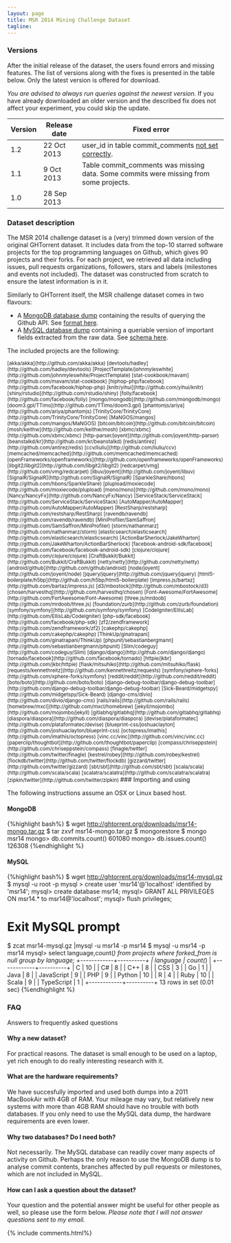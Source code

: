 ```yaml
---
layout: page
title: MSR 2014 Mining Challenge Dataset 
tagline: 
---
```

### Versions

After the initial release of the dataset, the users found errors and missing
features. The list of versions along with the fixes is presented in the table
below. Only the latest version is offered for download. 

*You are advised to always run queries against the newest version.* If you have already downloaded an older version and the described fix does not
affect your experiment, you could skip the update. 

<table class="table table-hover table-condensed">
  <thead>
  <tr>
      <th>Version</th>
      <th>Release date</th>
      <th>Fixed error</th>
  </tr>
  </thead> 
  <tbody>
  <tr>
      <td>1.2</td>
      <td>22 Oct 2013</td>
      <td>user_id in table commit_comments <a href="http://ghtorrent.org/msr14.html#comment-1087775543">not set correctly</a>.</td>
  </tr>
    <tr>
      <td>1.1</td>
      <td>9 Oct 2013</td>
      <td>
      Table commit_comments was missing data. Some commits were missing from
      some projects.
      </td>
  </tr>
    <tr>
      <td>1.0</td>
      <td>28 Sep 2013</td>
      <td></td>
  </tr>
  </tbody>
</table>

### Dataset description

The MSR 2014 challenge dataset is a (very) trimmed down version of the original
GHTorrent dataset. It includes data from the top-10 starred software projects
for the top programming languages on Github, which gives 90 projects and their
forks. For each project, we retrieved all data including issues, pull requests
organizations, followers, stars and labels (milestones and events not
included). The dataset was constructed from scratch to ensure the latest
information is in it.

Similarly to GHTorrent itself, the MSR challenge dataset comes in two flavours:

* A [MongoDB database dump](http://ghtorrent.org/downloads/msr14-mongo.tar.gz) containing the results of querying the Github API. See [format here](mongo.html).
* A [MySQL database dump](http://ghtorrent.org/downloads/msr14-mysql.gz) containing a queriable version of important fields extracted from the raw data. See [schema here](relational.html).

The included projects are the following:

<small>
[akka/akka](http://github.com/akka/akka)
[devtools/hadley](http://github.com/hadley/devtools)
[ProjectTemplate/johnmyleswhite](http://github.com/johnmyleswhite/ProjectTemplate)
[stat-cookbook/mavam](http://github.com/mavam/stat-cookbook)
[hiphop-php/facebook](http://github.com/facebook/hiphop-php)
[knitr/yihui](http://github.com/yihui/knitr)
[shiny/rstudio](http://github.com/rstudio/shiny)
[folly/facebook](http://github.com/facebook/folly)
[mongo/mongodb](http://github.com/mongodb/mongo)
[doom3.gpl/TTimo](http://github.com/TTimo/doom3.gpl)
[phantomjs/ariya](http://github.com/ariya/phantomjs)
[TrinityCore/TrinityCore](http://github.com/TrinityCore/TrinityCore)
[MaNGOS/mangos](http://github.com/mangos/MaNGOS)
[bitcoin/bitcoin](http://github.com/bitcoin/bitcoin)
[mosh/keithw](http://github.com/keithw/mosh)
[xbmc/xbmc](http://github.com/xbmc/xbmc)
[http-parser/joyent](http://github.com/joyent/http-parser)
[beanstalkd/kr](http://github.com/kr/beanstalkd)
[redis/antirez](http://github.com/antirez/redis)
[ccv/liuliu](http://github.com/liuliu/ccv)
[memcached/memcached](http://github.com/memcached/memcached)
[openFrameworks/openframeworks](http://github.com/openframeworks/openFrameworks)
[libgit2/libgit2](http://github.com/libgit2/libgit2)
[redcarpet/vmg](http://github.com/vmg/redcarpet)
[libuv/joyent](http://github.com/joyent/libuv)
[SignalR/SignalR](http://github.com/SignalR/SignalR)
[SparkleShare/hbons](http://github.com/hbons/SparkleShare)
[plupload/moxiecode](http://github.com/moxiecode/plupload)
[mono/mono](http://github.com/mono/mono)
[Nancy/NancyFx](http://github.com/NancyFx/Nancy)
[ServiceStack/ServiceStack](http://github.com/ServiceStack/ServiceStack)
[AutoMapper/AutoMapper](http://github.com/AutoMapper/AutoMapper)
[RestSharp/restsharp](http://github.com/restsharp/RestSharp)
[ravendb/ravendb](http://github.com/ravendb/ravendb)
[MiniProfiler/SamSaffron](http://github.com/SamSaffron/MiniProfiler)
[storm/nathanmarz](http://github.com/nathanmarz/storm)
[elasticsearch/elasticsearch](http://github.com/elasticsearch/elasticsearch)
[ActionBarSherlock/JakeWharton](http://github.com/JakeWharton/ActionBarSherlock)
[facebook-android-sdk/facebook](http://github.com/facebook/facebook-android-sdk)
[clojure/clojure](http://github.com/clojure/clojure)
[CraftBukkit/Bukkit](http://github.com/Bukkit/CraftBukkit)
[netty/netty](http://github.com/netty/netty)
[android/github](http://github.com/github/android)
[node/joyent](http://github.com/joyent/node)
[jquery/jquery](http://github.com/jquery/jquery)
[html5-boilerplate/h5bp](http://github.com/h5bp/html5-boilerplate)
[impress.js/bartaz](http://github.com/bartaz/impress.js)
[d3/mbostock](http://github.com/mbostock/d3)
[chosen/harvesthq](http://github.com/harvesthq/chosen)
[Font-Awesome/FortAwesome](http://github.com/FortAwesome/Font-Awesome)
[three.js/mrdoob](http://github.com/mrdoob/three.js)
[foundation/zurb](http://github.com/zurb/foundation)
[symfony/symfony](http://github.com/symfony/symfony)
[CodeIgniter/EllisLab](http://github.com/EllisLab/CodeIgniter)
[php-sdk/facebook](http://github.com/facebook/php-sdk)
[zf2/zendframework](http://github.com/zendframework/zf2)
[cakephp/cakephp](http://github.com/cakephp/cakephp)
[ThinkUp/ginatrapani](http://github.com/ginatrapani/ThinkUp)
[phpunit/sebastianbergmann](http://github.com/sebastianbergmann/phpunit)
[Slim/codeguy](http://github.com/codeguy/Slim)
[django/django](http://github.com/django/django)
[tornado/facebook](http://github.com/facebook/tornado)
[httpie/jkbr](http://github.com/jkbr/httpie)
[flask/mitsuhiko](http://github.com/mitsuhiko/flask)
[requests/kennethreitz](http://github.com/kennethreitz/requests)
[symfony/xphere-forks](http://github.com/xphere-forks/symfony)
[reddit/reddit](http://github.com/reddit/reddit)
[boto/boto](http://github.com/boto/boto)
[django-debug-toolbar/django-debug-toolbar](http://github.com/django-debug-toolbar/django-debug-toolbar)
[Sick-Beard/midgetspy](http://github.com/midgetspy/Sick-Beard)
[django-cms/divio](http://github.com/divio/django-cms)
[rails/rails](http://github.com/rails/rails)
[homebrew/mxcl](http://github.com/mxcl/homebrew)
[jekyll/mojombo](http://github.com/mojombo/jekyll)
[gitlabhq/gitlabhq](http://github.com/gitlabhq/gitlabhq)
[diaspora/diaspora](http://github.com/diaspora/diaspora)
[devise/plataformatec](http://github.com/plataformatec/devise)
[blueprint-css/joshuaclayton](http://github.com/joshuaclayton/blueprint-css)
[octopress/imathis](http://github.com/imathis/octopress)
[vinc.cc/vinc](http://github.com/vinc/vinc.cc)
[paperclip/thoughtbot](http://github.com/thoughtbot/paperclip)
[compass/chriseppstein](http://github.com/chriseppstein/compass)
[finagle/twitter](http://github.com/twitter/finagle)
[kestrel/robey](http://github.com/robey/kestrel)
[flockdb/twitter](http://github.com/twitter/flockdb)
[gizzard/twitter](http://github.com/twitter/gizzard)
[sbt/sbt](http://github.com/sbt/sbt)
[scala/scala](http://github.com/scala/scala)
[scalatra/scalatra](http://github.com/scalatra/scalatra)
[zipkin/twitter](http://github.com/twitter/zipkin)
</small>
### Importing and using

The following instructions assume an OSX or Linux based host.

#### MongoDB

{%highlight bash%}
$ wget http://ghtorrent.org/downloads/msr14-mongo.tar.gz
$ tar zxvf msr14-mongo.tar.gz
$ mongorestore
$ mongo msr14
mongo> db.commits.count()
601080
mongo> db.issues.count()
126308
{%endhighlight %}

#### MySQL

{%highlight bash%}
$ wget http://ghtorrent.org/downloads/msr14-mysql.gz
$ mysql -u root -p
mysql > create user 'msr14'@'localhost' identified by 'msr14';
mysql> create database msr14;
mysql> GRANT ALL PRIVILEGES ON msr14.* to msr14@'localhost';
mysql> flush privileges;
# Exit MySQL prompt
$ zcat msr14-mysql.gz |mysql -u msr14 -p msr14
$ mysql -u msr14 -p msr14
mysql> select language,count(*) from projects where forked_from is null group by language;
+------------+----------+
| language   | count(*) |
+------------+----------+
| C          |       10 |
| C#         |        8 |
| C++        |        8 |
| CSS        |        3 |
| Go         |        1 |
| Java       |        8 |
| JavaScript |        9 |
| PHP        |        9 |
| Python     |       10 |
| R          |        4 |
| Ruby       |       10 |
| Scala      |        9 |
| TypeScript |        1 |
+------------+----------+
13 rows in set (0.01 sec)
{%endhighlight %}

### FAQ

Answers to frequently asked questions

#### Why a new dataset?

For practical reasons. The dataset is small enough to be used on a laptop,
yet rich enough to do really interesting research with it.

#### What are the hardware requirements?

We have succesfully imported and used both dumps into a 2011 MacBookAir with 4GB
of RAM. Your mileage may vary, but relatively new systems with more than 4GB RAM should have no trouble with both databases. If you only need to use the MySQL data dump, the hardware requirements are even lower.

#### Why two databases? Do I need both?

Not necessarily. The MySQL database can readily cover many aspects of activity
on Github. Perhaps the only reason to use the MongoDB dump is to analyse commit contents, branches affected by pull requests or milestones, which are not included in MySQL.

#### How can I ask a question about the dataset? 

Your question and the potential answer might be useful for other people as well,
so please use the form below. *Please note that I will not answer
questions sent to my email.*

{% include comments.html%}
    
